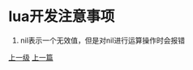 # lua开发注意事项
1. nil表示一个无效值，但是对nil进行运算操作时会报错


































[上一级](base.md)
[上一篇](lua_CartesianProduct.md)
